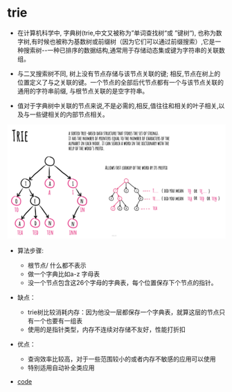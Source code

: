 # trie

- 在计算机科学中, 字典树(trie,中文又被称为”单词查找树“或 ”键树“), 也称为数字树,有时候也被称为基数树或前缀树（因为它们可以通过前缀搜索）,它是一种搜索树--一种已排序的数据结构,通常用于存储动态集或键为字符串的关联数组。

- 与二叉搜索树不同, 树上没有节点存储与该节点关联的键; 相反,节点在树上的位置定义了与之关联的键。一个节点的全部后代节点都有一个与该节点关联的通用的字符串前缀, 与根节点关联的是空字符串。

- 值对于字典树中关联的节点来说,不是必需的,相反,值往往和相关的叶子相关,以及与一些键相关的内部节点相关。

![img.png](../images/trie.png)

- 算法步骤:
  - 根节点/ 什么都不表示
  - 做一个字典比如a-z 字母表
  - 没一个节点包含这26个字母的字典表，每个位置保存下个节点的指针。

- 缺点：
  - trie树比较消耗内存：因为他没一层都保存一个字典表，就算这层的节点只有一个也要有一组表
  - 使用的是指针类型，内存不连续对存储不友好，性能打折扣
- 优点：
  - 查询效率比较高，对于一些范围较小的或者内存不敏感的应用可以使用
  - 特别适用自动补全类应用
  

- [code](trie.go)